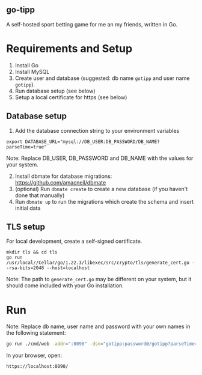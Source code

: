 ## go-tipp

A self-hosted sport betting game for me an my friends, written in Go.

# Requirements and Setup

1. Install Go
2. Install MySQL
3. Create user and database (suggested: db name `gotipp` and user name `gotipp`).
4. Run database setup (see below)
5. Setup a local certificate for https (see below)

## Database setup

1. Add the database connection string to your environment variables

```
export DATABASE_URL="mysql://DB_USER:DB_PASSWORD/DB_NAME?parseTime=true"
```

Note: Replace DB_USER, DB_PASSWORD and DB_NAME with the values for your system.

2. Install dbmate for database migrations: https://github.com/amacneil/dbmate
3. (optional) Run `dbmate create` to create a new database (if you haven't done that manually)
4. Run `dbmate up` to run the migrations which create the schema and insert initial data

## TLS setup

For local development, create a self-signed certificate.

```
mkdir tls && cd tls
go run /usr/local//Cellar/go/1.22.3/libexec/src/crypto/tls/generate_cert.go --rsa-bits=2048 --host=localhost
```

Note: The path to `generate_cert.go` may be different on your system, but it should come included with your Go installation.

# Run

Note: Replace db name, user name and password with your own names in the following statement:

```sh
go run ./cmd/web -addr=":8090" -dsn="gotipp:password@/gotipp?parseTime=true"
```

In your browser, open:

```
https://localhost:8090/
```
